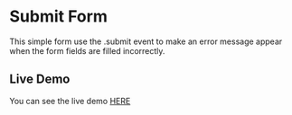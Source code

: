 # Submit Form

This simple form use the .submit event to make an error message appear when the form fields are filled incorrectly.

## Live Demo

You can see the live demo [HERE](http://edgardodev.github.io/Submit-Form/)
